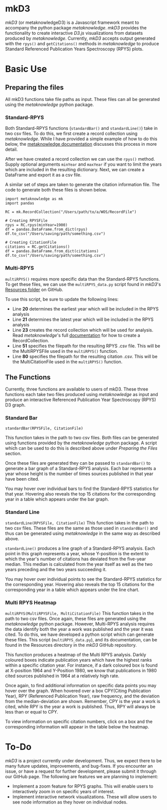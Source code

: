 # mkD3

*mkD3* (or metaknowledgeD3) is a Javascript framework meant to accompany the python package *metaknowledge*. *mkD3* provides the functionality to create interactive *D3.js* visualizations from datasets produced by *metaknowledge*. Currently, *mkD3* accepts output generated with the `rpys()` and `getCitations()` methods in *metaknowledge* to produce Standard Referenced Publication Years Spectroscopy (RPYS) plots.

# Basic Use

## Preparing the files
All mkD3 functions take file paths as input. These files can all be generated using the *metaknowledge* python package.


### Standard-RPYS
Both Standard-RPYS functions (`standardBar()` and `standardLine()`) take in two csv files. To do this, we first create a record collection using *metaknowledge*. While I have provided a simple example of how to do this below, the [metaknowledge documentation](http://networkslab.org/metaknowledge/documentation/metaknowledgeFull.html#RecordCollection) discusses this process in more detail.

After we have created a record collection we can use the `rpys()` method. Supply optional arguments `minYear` and `maxYear` if you want to limit the years which are included in the resulting dictionary. Next, we can create a DataFrame and export it as a csv file.

A similar set of steps are taken to generate the citation information file. The code to generate both these files is shown below.
```
import metaknowledge as mk
import pandas

RC = mk.RecordCollection("/Users/path/to/a/WOS/RecordFile")

# Creating RPYSFile
rpys = RC.rpys(minYear=1900)
df = pandas.DataFrame.from_dict(rpys)
df.to_csv("/Users/saving/path/something.csv")

# Creating CitationFile
citations = RC.getCitations()
df = pandas.DataFrame.from_dict(citations)
df.to_csv("/Users/saving/path/something.csv")
```
### Multi-RPYS
`multiRPYS()` requires more specific data than the Standard-RPYS functions. To get these files, we can use the `multiRPYS_data.py` script found in *mkD3*'s [Resources folder](https://github.com/networks-lab/mkD3/tree/master/Resources) on GitHub.

To use this script, be sure to update the following lines:
- Line **20** determines the earliest year which will be included in the RPYS analysis
- Line **21** determines the latest year which will be included in the RPYS analysis
- Line **23** creates the record collection which will be used for analysis. Read *metaknowledge*'s full [documentation](http://networkslab.org/metaknowledge/documentation/metaknowledgeFull.html#RecordCollection) for how to create a RecordCollection.
- Line **51** specifies the filepath for the resulting RPYS .csv file. This will be the MultiRPYSFile used in the `multiRPYS()` function.
- Line **80** specifies the filepath for the resulting citation .csv. This will be the MultiCitationFile used in the `multiRPYS()` function.

## The Functions
Currently, three functions are available to users of mkD3. These three functions each take two files produced using *metaknowledge* as input and produce an interactive Referenced Publication Year Spectroscopy (RPYS) D3 graph.

### Standard Bar
`standardBar(RPYSFile, CitationFile)`   

This function takes in the path to two csv files. Both files can be generated using functions provided by the *metaknowledge* python package. A script which can be used to do this is described above under *Preparing the Files* section.

Once these files are generated they can be passed to `standardBar()` to generate a bar graph of a Standard-RPYS analysis. Each bar represents a year whose height is the number of times sources published in that year have been cited.

You may hover over individual bars to find the Standard-RPYS statistics for that year. Hovering also reveals the top 15 citations for the corresponding year in a table which appears under the bar graph.

### Standard Line
`standardLine(RPYSFile, CitationFile)`
This function takes in the path to two csv files. These files are the same as those used in `standardBar()` and thus can be generated using *metaknowledge* in the same way as described above.

`standardLine()` produces a line graph of a Standard-RPYS analysis. Each point in this graph represents a year, whose Y-position is the extent to which the year's number of citations has deviated from the five-year median. This median is calculated from the year itself as well as the two years preceding and the two years succeeding it.

You may hover over individual points to see the Standard-RPYS statistics for the corresponding year. Hovering also reveals the top 15 citations for the corresponding year in a table which appears under the line chart.

### Multi RPYS Heatmap
`multiRPYS(MultiRPYSFile, MultiCitationFile)`
This function takes in the path to two csv files. Once again, these files are generated using the *metaknowledge* python package. However, Multi-RPYS analysis requires the data identify both the year a work was published and the year it was cited. To do this, we have developed a python script which can generate these files. This script (`multiRPYS_data.py`), and its documentation, can be found in the Resources directory in the *mkD3* GitHub repository.

This function produces a heatmap of the Multi RPYS analysis. Darkly coloured boxes indicate publication years which have the highest ranks within a specific citation year. For instance, if a dark coloured box is found at X-position 1964 and Y-Position 1980, we know that publications in 1980 cited sources published in 1964 at a relatively high rate.

Once again, to find additional information on specific data points you may hover over the graph. When hovered over a box CPY(Citing Publication Year), RPY (Referenced Publication Year), raw frequency, and the deviation from the median-deviation are shown. Remember, CPY is the year a work is cited, while RPY is the year a work is published. Thus, RPY will always be less than or equal to CPY.

To view information on specific citation numbers, click on a box and the corresponding information will appear in the table below the heatmap.  

# To-Do
*mkD3* is a project currently under development. Thus, we expect there to be many future updates, improvements, and bug-fixes. If you encounter an issue, or have a request for further development, please submit it through our GitHub page. The following are features we are planning to implement:   
- Implement a zoom feature for RPYS graphs. This will enable users to interactively zoom in on specific years of interest.   
- Implement interactive network visualizations. These will allow users to see node information as they hover on individual nodes.

